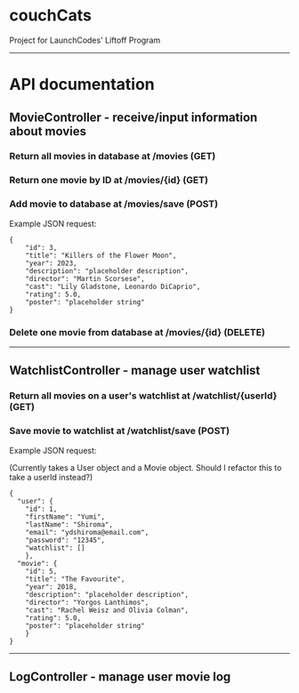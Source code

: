 # couchCats
Project for LaunchCodes' Liftoff Program

---

# API documentation

## MovieController - receive/input information about movies

### Return all movies in database at /movies (GET)

### Return one movie by ID at /movies/{id} (GET)

### Add movie to database at /movies/save (POST)

Example JSON request: 

```
{
    "id": 3,
    "title": "Killers of the Flower Moon",
    "year": 2023,
    "description": "placeholder description",
    "director": "Martin Scorsese",
    "cast": "Lily Gladstone, Leonardo DiCaprio",
    "rating": 5.0,
    "poster": "placeholder string"
}
```

### Delete one movie from database at /movies/{id} (DELETE)

---

## WatchlistController - manage user watchlist

### Return all movies on a user's watchlist at /watchlist/{userId} (GET)

### Save movie to watchlist at /watchlist/save (POST)

Example JSON request:

(Currently takes a User object and a Movie object. Should I refactor this to take a userId instead?)

```
{
  "user": {
    "id": 1,
    "firstName": "Yumi",
    "lastName": "Shiroma",
    "email": "ydshiroma@email.com",
    "password": "12345",
    "watchlist": []
	},
  "movie": {
    "id": 5,
    "title": "The Favourite",
    "year": 2018,
    "description": "placeholder description",
    "director": "Yorgos Lanthimos",
    "cast": "Rachel Weisz and Olivia Colman",
    "rating": 5.0,
    "poster": "placeholder string"
	}
}

```

---

## LogController - manage user movie log
